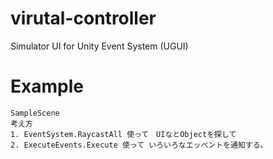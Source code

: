 # virutal-controller
Simulator UI for Unity Event System (UGUI)

# Example
```
SampleScene 
考え方
1. EventSystem.RaycastAll 使って　UIなとObjectを探して
2. ExecuteEvents.Execute 使って いろいろなエッベントを通知する。

``` 